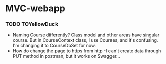 # MVC-webapp

### TODO TOYellowDuck
- Naming Course differently? Class model and other areas have singular course. 
  But in CourseContext class, I use Courses, and it's confusing. I'm changing it to CourseDbSet for now.
- How do change the page to https from http
-I can't create data through PUT method in postman, but it works on Swagger...
  
